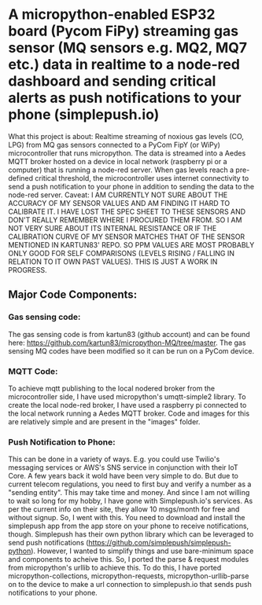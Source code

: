# A micropython-enabled ESP32 board (Pycom FiPy) streaming gas sensor (MQ sensors e.g. MQ2, MQ7 etc.) data in realtime to a node-red dashboard and sending critical alerts as push notifications to your phone (simplepush.io)
What this project is about: Realtime streaming of noxious gas levels (CO, LPG) from MQ gas sensors connected to a PyCom FipY (or WiPy) microcontroller that runs micropython. The data is streamed into a Aedes MQTT broker hosted on a device in local network (raspberry pi or a computer) that is running a node-red server. When gas levels reach a pre-defined critical threshold, the microcontroller uses internet connectivity to send a push notification to your phone in addition to sending the data to the node-red server.
Caveat: I AM CURRENTLY NOT SURE ABOUT THE ACCURACY OF MY SENSOR VALUES AND AM FINDING IT HARD TO CALIBRATE IT. I HAVE LOST THE SPEC SHEET TO THESE SENSORS AND DON'T REALLY REMEMBER WHERE I PROCURED THEM FROM. SO I AM NOT VERY SURE ABOUT ITS INTERNAL RESISTANCE OR IF THE CALIBRATION CURVE OF MY SENSOR MATCHES THAT OF THE SENSOR MENTIONED IN KARTUN83' REPO. SO PPM VALUES ARE MOST PROBABLY ONLY GOOD FOR SELF COMPARISONS (LEVELS RISING / FALLING IN RELATION TO IT OWN PAST VALUES). THIS IS JUST A WORK IN PROGRESS.

## Major Code Components:
### Gas sensing code:
The gas sensing code is from kartun83 (github account) and can be found here: https://github.com/kartun83/micropython-MQ/tree/master. The gas sensing MQ codes have been modified so it can be run on a PyCom device. 
### MQTT Code:
To achieve mqtt publishing to the local nodered broker from the microcontroller side, I have used micropython's umqtt-simple2 library. To create the local node-red broker, I have used a raspberry pi connected to the local network running a Aedes MQTT broker. Code and images for this are relatively simple and are present in the "images" folder.
### Push Notification to Phone:
This can be done in a variety of ways. E.g. you could use Twilio's messaging services or AWS's SNS service in conjunction with their IoT Core. A few years back it wold have been very simple to do. But due to current telecom regulations, you need to first buy and verify a number as a "sending entity". This may take time and money. And since I am not willing to wait so long for my hobby, I have gone with Simplepush.io's services. As per the current info on their site, they allow 10 msgs/month for free and without signup. So, I went with this. You need to download and install the simplepush app from the app store on your phone to receive notifications, though.
Simplepush has their own python library which can be leveraged to send push notifications (https://github.com/simplepush/simplepush-python). However, I wanted to simplify things and use bare-minimum space and components to acheive this. So, I ported the parse & request modules from micropython's urllib to achieve this. To do this, I have ported micropython-collections, micropython-requests, micropython-urllib-parse on to the device to make a url connection to simplepush.io that sends push notifications to your phone. 

